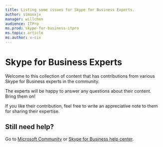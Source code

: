 ```yaml
---
title: Listing some issues for Skype for Business Experts.
author: simonxjx
manager: willchen
audience: ITPro
ms.prod: skype-for-business-itpro
ms.topic: article
ms.author: v-six
---
```


# Skype for Business Experts

Welcome to this collection of content that has contributions from various Skype for Business experts in the community.

The experts will be happy to answer any questions about their content. Bring them on!

If you like their contribution, feel free to write an appreciative note to them for sharing their expertise.

## Still need help? 

Go to [Microsoft Community](https://answers.microsoft.com) or [Skype for Business help center](https://support.office.com/skype-for-business).